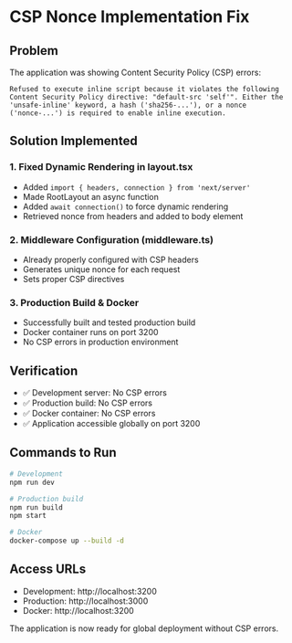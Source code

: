 # CSP Nonce Implementation Fix

## Problem
The application was showing Content Security Policy (CSP) errors:
```
Refused to execute inline script because it violates the following Content Security Policy directive: "default-src 'self'". Either the 'unsafe-inline' keyword, a hash ('sha256-...'), or a nonce ('nonce-...') is required to enable inline execution.
```

## Solution Implemented

### 1. Fixed Dynamic Rendering in layout.tsx
- Added `import { headers, connection } from 'next/server'`
- Made RootLayout an async function
- Added `await connection()` to force dynamic rendering
- Retrieved nonce from headers and added to body element

### 2. Middleware Configuration (middleware.ts)
- Already properly configured with CSP headers
- Generates unique nonce for each request
- Sets proper CSP directives

### 3. Production Build & Docker
- Successfully built and tested production build
- Docker container runs on port 3200
- No CSP errors in production environment

## Verification
- ✅ Development server: No CSP errors
- ✅ Production build: No CSP errors  
- ✅ Docker container: No CSP errors
- ✅ Application accessible globally on port 3200

## Commands to Run
```bash
# Development
npm run dev

# Production build
npm run build
npm start

# Docker
docker-compose up --build -d
```

## Access URLs
- Development: http://localhost:3200
- Production: http://localhost:3000
- Docker: http://localhost:3200

The application is now ready for global deployment without CSP errors.